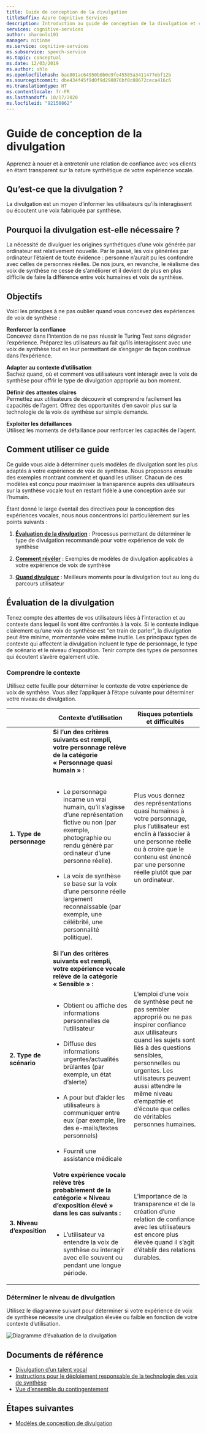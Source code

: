 ```yaml
---
title: Guide de conception de la divulgation
titleSuffix: Azure Cognitive Services
description: Introduction au guide de conception de la divulgation et évaluation du niveau de divulgation.
services: cognitive-services
author: sharonlo101
manager: nitinme
ms.service: cognitive-services
ms.subservice: speech-service
ms.topic: conceptual
ms.date: 12/03/2019
ms.author: shlo
ms.openlocfilehash: bae801ac64950b0b0e9fe45585a3411477ebf12b
ms.sourcegitcommit: dbe434f45f9d0f9d298076bf8c08672ceca416c6
ms.translationtype: HT
ms.contentlocale: fr-FR
ms.lasthandoff: 10/17/2020
ms.locfileid: "92150862"
---
```

# <a name="disclosure-design-guidelines"></a>Guide de conception de la divulgation
Apprenez à nouer et à entretenir une relation de confiance avec vos clients en étant transparent sur la nature synthétique de votre expérience vocale.

## <a name="what-is-disclosure"></a>Qu’est-ce que la divulgation ?

La divulgation est un moyen d’informer les utilisateurs qu’ils interagissent ou écoutent une voix fabriquée par synthèse.

## <a name="why-is-disclosure-necessary"></a>Pourquoi la divulgation est-elle nécessaire ?

La nécessité de divulguer les origines synthétiques d’une voix générée par ordinateur est relativement nouvelle. Par le passé, les voix générées par ordinateur l’étaient de toute évidence : personne n’aurait pu les confondre avec celles de personnes réelles. De nos jours, en revanche, le réalisme des voix de synthèse ne cesse de s’améliorer et il devient de plus en plus difficile de faire la différence entre voix humaines et voix de synthèse.

## <a name="goals"></a>Objectifs
Voici les principes à ne pas oublier quand vous concevez des expériences de voix de synthèse :

**Renforcer la confiance**
<br>Concevez dans l’intention de ne pas réussir le Turing Test sans dégrader l’expérience. Préparez les utilisateurs au fait qu’ils interagissent avec une voix de synthèse tout en leur permettant de s’engager de façon continue dans l’expérience.

**Adapter au contexte d’utilisation**
<br>Sachez quand, où et comment vos utilisateurs vont interagir avec la voix de synthèse pour offrir le type de divulgation approprié au bon moment.

**Définir des attentes claires**
<br>Permettez aux utilisateurs de découvrir et comprendre facilement les capacités de l’agent. Offrez des opportunités d’en savoir plus sur la technologie de la voix de synthèse sur simple demande.

**Exploiter les défaillances**
<br>Utilisez les moments de défaillance pour renforcer les capacités de l’agent.

## <a name="how-to-use-this-guide"></a>Comment utiliser ce guide

Ce guide vous aide à déterminer quels modèles de divulgation sont les plus adaptés à votre expérience de voix de synthèse. Nous proposons ensuite des exemples montrant comment et quand les utiliser. Chacun de ces modèles est conçu pour maximiser la transparence auprès des utilisateurs sur la synthèse vocale tout en restant fidèle à une conception axée sur l’humain.

Étant donné le large éventail des directives pour la conception des expériences vocales, nous nous concentrons ici particulièrement sur les points suivants :

1. [**Évaluation de la divulgation**](#disclosure-assessment) : Processus permettant de déterminer le type de divulgation recommandé pour votre expérience de voix de synthèse

2. [**Comment révéler**](concepts-disclosure-patterns.md) : Exemples de modèles de divulgation applicables à votre expérience de voix de synthèse

3. [**Quand divulguer**](concepts-disclosure-patterns.md#when-to-disclose) : Meilleurs moments pour la divulgation tout au long du parcours utilisateur

## <a name="disclosure-assessment"></a>Évaluation de la divulgation
Tenez compte des attentes de vos utilisateurs liées à l’interaction et au contexte dans lequel ils vont être confrontés à la voix. Si le contexte indique clairement qu’une voix de synthèse est &quot;en train de parler&quot;, la divulgation peut être minime, momentanée voire même inutile. Les principaux types de contexte qui affectent la divulgation incluent le type de personnage, le type de scénario et le niveau d’exposition. Tenir compte des types de personnes qui écoutent s’avère également utile.

### <a name="understand-context"></a>Comprendre le contexte

Utilisez cette feuille pour déterminer le contexte de votre expérience de voix de synthèse. Vous allez l’appliquer à l’étape suivante pour déterminer votre niveau de divulgation.

|                                    | Contexte d’utilisation                                                                                                                                                                                                                                                                                                                                                       | Risques potentiels et difficultés                                                                                                                                                                                                                                                                                                                                                                       |
|------------------------------------|-----------------------------------------------------------------------------------------------------------------------------------------------------------------------------------------------------------------------------------------------------------------------------------------------------------------------------------------------------------------------|-----------------------------------------------------------------------------------------------------------------------------------------------------------------------------------------------------------------------------------------------------------------------------------------------------------------------------------------------------------------------------------------------------|
| **1. Type de personnage**               | **Si l’un des critères suivants est rempli, votre personnage relève de la catégorie « Personnage quasi humain » :**<br><br><ul><li> Le personnage incarne un vrai humain, qu’il s’agisse d’une représentation fictive ou non (par exemple, photographie ou rendu généré par ordinateur d’une personne réelle).<br><br><li> La voix de synthèse se base sur la voix d’une personne réelle largement reconnaissable (par exemple, une célébrité, une personnalité politique). | Plus vous donnez des représentations quasi humaines à votre personnage, plus l’utilisateur est enclin à l’associer à une personne réelle ou à croire que le contenu est énoncé par une personne réelle plutôt que par un ordinateur. </ul>                                                                                                                                                                      |
| **2. Type de scénario**            | **Si l’un des critères suivants est rempli, votre expérience vocale relève de la catégorie « Sensible » :**<br><br><ul><li> Obtient ou affiche des informations personnelles de l’utilisateur <br><br> <li> Diffuse des informations urgentes/actualités brûlantes (par exemple, un état d’alerte)<br><br><li> A pour but d’aider les utilisateurs à communiquer entre eux (par exemple, lire des e-mails/textes personnels)<br><br> <li> Fournit une assistance médicale </ul>            | L’emploi d’une voix de synthèse peut ne pas sembler approprié ou ne pas inspirer confiance aux utilisateurs quand les sujets sont liés à des questions sensibles, personnelles ou urgentes. Les utilisateurs peuvent aussi attendre le même niveau d’empathie et d’écoute que celles de véritables personnes humaines. |
| **3. Niveau d’exposition** |**Votre expérience vocale relève très probablement de la catégorie « Niveau d’exposition élevé » dans les cas suivants :** <br><br><ul><li>L’utilisateur va entendre la voix de synthèse ou interagir avec elle souvent ou pendant une longue période. </ul>                                                                                                                                                                             | L’importance de la transparence et de la création d’une relation de confiance avec les utilisateurs est encore plus élevée quand il s’agit d’établir des relations durables.                                                                                                                                                                                                                                                                      |

### <a name="determine-disclosure-level"></a>Déterminer le niveau de divulgation

Utilisez le diagramme suivant pour déterminer si votre expérience de voix de synthèse nécessite une divulgation élevée ou faible en fonction de votre contexte d’utilisation.

  ![Diagramme d’évaluation de la divulgation](media/responsible-ai/disclosure-guidelines/flowchart.png)

## <a name="reference-docs"></a>Documents de référence

* [Divulgation d’un talent vocal](https://aka.ms/disclosure-voice-talent)
* [Instructions pour le déploiement responsable de la technologie des voix de synthèse](concepts-guidelines-responsible-deployment-synthetic.md)
* [Vue d’ensemble du contingentement](concepts-gating-overview.md)

## <a name="next-steps"></a>Étapes suivantes

* [Modèles de conception de divulgation](concepts-disclosure-patterns.md)
